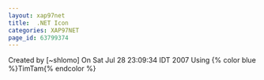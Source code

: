 ```yaml
---
layout: xap97net
title:  .NET Icon
categories: XAP97NET
page_id: 63799374
---
```


Created by [~shlomo]
 On Sat Jul 28 23:09:34 IDT 2007
Using {% color blue %}TimTam{% endcolor %}

